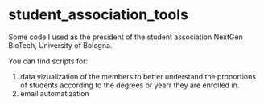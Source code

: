 # student_association_tools
Some code I used as the president of the student association NextGen BioTech, University of Bologna. 

You can find scripts for: 

1. data vizualization of the members to better understand the proportions of students according to the degrees or yearr they are enrolled in.
2. email automatization
